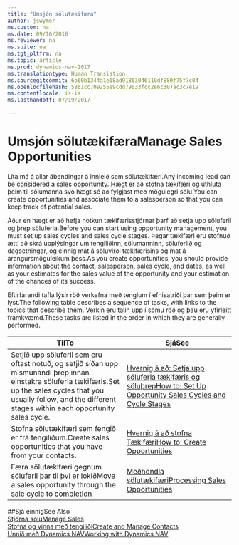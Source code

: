 ```yaml
---
title: "Umsjón sölutækifæra"
author: jswymer
ms.custom: na
ms.date: 09/16/2016
ms.reviewer: na
ms.suite: na
ms.tgt_pltfrm: na
ms.topic: article
ms.prod: dynamics-nav-2017
ms.translationtype: Human Translation
ms.sourcegitcommit: 6b60b1344a1e18ad91863046110df880f75f7c04
ms.openlocfilehash: 5861cc709255e9cdd79033fcc2e6c307ac3c7e19
ms.contentlocale: is-is
ms.lasthandoff: 07/19/2017

---
```

# <a name="manage-sales-opportunities"></a><span data-ttu-id="5b080-102">Umsjón sölutækifæra</span><span class="sxs-lookup"><span data-stu-id="5b080-102">Manage Sales Opportunities</span></span>
<span data-ttu-id="5b080-103">Líta má á allar ábendingar á innleið sem sölutækifæri.</span><span class="sxs-lookup"><span data-stu-id="5b080-103">Any incoming lead can be considered a sales opportunity.</span></span> <span data-ttu-id="5b080-104">Hægt er að stofna tækifæri og úthluta þeim til sölumanna svo hægt sé að fylgjast með mögulegri sölu.</span><span class="sxs-lookup"><span data-stu-id="5b080-104">You can create opportunities and associate them to a salesperson so that you can keep track of potential sales.</span></span>

<span data-ttu-id="5b080-105">Áður en hægt er að hefja notkun tækifærisstjórnar þarf að setja upp söluferli og þrep söluferla.</span><span class="sxs-lookup"><span data-stu-id="5b080-105">Before you can start using opportunity management, you must set up sales cycles and sales cycle stages.</span></span> <span data-ttu-id="5b080-106">Þegar tækifæri eru stofnuð ætti að skrá upplýsingar um tengiliðinn, sölumanninn, söluferlið og dagsetningar, og einnig mat á söluvirði tækifærisins og mat á árangursmöguleikum þess.</span><span class="sxs-lookup"><span data-stu-id="5b080-106">As you create opportunities, you should provide information about the contact, salesperson, sales cycle, and dates, as well as your estimates for the sales value of the opportunity and your estimation of the chances of its success.</span></span>

<span data-ttu-id="5b080-107">Eftirfarandi tafla lýsir röð verkefna með tenglum í efnisatriði þar sem þeim er lýst.</span><span class="sxs-lookup"><span data-stu-id="5b080-107">The following table describes a sequence of tasks, with links to the topics that describe them.</span></span> <span data-ttu-id="5b080-108">Verkin eru talin upp í sömu röð og þau eru yfirleitt framkvæmd.</span><span class="sxs-lookup"><span data-stu-id="5b080-108">These tasks are listed in the order in which they are generally performed.</span></span>

|<span data-ttu-id="5b080-109">Til</span><span class="sxs-lookup"><span data-stu-id="5b080-109">To</span></span> |<span data-ttu-id="5b080-110">Sjá</span><span class="sxs-lookup"><span data-stu-id="5b080-110">See</span></span> |
|---|-----|
|<span data-ttu-id="5b080-111">Setjið upp söluferli sem eru oftast notuð, og setjið síðan upp mismunandi þrep innan einstakra söluferla tækifæris.</span><span class="sxs-lookup"><span data-stu-id="5b080-111">Set up the sales cycles that you usually follow, and the different stages within each opportunity sales cycle.</span></span>|[<span data-ttu-id="5b080-112">Hvernig á að: Setja upp söluferla tækifæris og söluþrep</span><span class="sxs-lookup"><span data-stu-id="5b080-112">How to: Set Up Opportunity Sales Cycles and Cycle Stages</span></span>](marketing-how-setup-opportunity-sales-cycles-stages.md)|
|<span data-ttu-id="5b080-113">Stofna sölutækifæri sem fengið er frá tengiliðum.</span><span class="sxs-lookup"><span data-stu-id="5b080-113">Create sales opportunities that you have from your contacts.</span></span>|[<span data-ttu-id="5b080-114">Hvernig á að stofna Tækifæri</span><span class="sxs-lookup"><span data-stu-id="5b080-114">How to: Create Opportunities</span></span>](marketing-how-create-opportunities.md)|
|<span data-ttu-id="5b080-115">Færa sölutækifæri gegnum söluferli þar til því er lokið</span><span class="sxs-lookup"><span data-stu-id="5b080-115">Move a sales opportunity through the sale cycle to completion</span></span>|[<span data-ttu-id="5b080-116">Meðhöndla sölutækifæri</span><span class="sxs-lookup"><span data-stu-id="5b080-116">Processing Sales Opportunities</span></span>](marketing-processing-sales-opportunities.md)|


##<a name="see-also"></a><span data-ttu-id="5b080-117">Sjá einnig</span><span class="sxs-lookup"><span data-stu-id="5b080-117">See Also</span></span>  
[<span data-ttu-id="5b080-118">Stjórna sölu</span><span class="sxs-lookup"><span data-stu-id="5b080-118">Manage Sales</span></span>](sales-manage-sales.md)  
[<span data-ttu-id="5b080-119">Stofna og vinna með tengiliði</span><span class="sxs-lookup"><span data-stu-id="5b080-119">Create and Manage Contacts</span></span>](marketing-contacts.md)  
[<span data-ttu-id="5b080-120">Unnið með Dynamics NAV</span><span class="sxs-lookup"><span data-stu-id="5b080-120">Working with Dynamics NAV</span></span>](ui-work-product.md)

